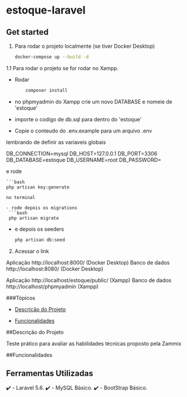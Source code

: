# estoque-laravel

## Get started

1. Para rodar o projeto localmente (se tiver Docker Desktop)

   ```bash
   docker-compose up --build -d
   ```

1.1 Para rodar o projeto se for rodar no Xampp.

- Rodar 

    ```bash
        composer install
   ```
- no phpmyadmin do Xampp crie um novo DATABASE e nomeie de 'estoque'

- importe o codigo de db.sql para dentro do 'estoque'

- Copie o conteudo do .env.example para um arquivo .env 

lembrando de definir as variaveis globais

DB_CONNECTION=mysql
DB_HOST=127.0.0.1
DB_PORT=3306
DB_DATABASE=estoque
DB_USERNAME=root
DB_PASSWORD=

e rode

    ```bash
    php artisan key:generate
   ```
   no terminal

- rode depois os migrations 
    ```bash
    php artisan migrate
   ```

- e depois os seeders
    ```bash
    php artisan db:seed
   ```

2. Acessar o link

Aplicação http://localhost:8000/ (Docker Desktop)
Banco de dados http://localhost:8080/ (Docker Desktop)

Aplicação http://localhost/estoque/public/ (Xampp)
Banco de dados http://localhost/phpmyadmin (Xampp)

###Tópicos 

- [Descrição do Projeto](#descrição-do-projeto)

- [Funcionalidades](#funcionalidades)

##Descrição do Projeto

<p align="justify">
Teste prático para avaliar as habilidades técnicas proposto pela Zammix
</p>

##Funcionalidades


## Ferramentas Utilizadas

:heavy_check_mark: - Laravel 5.6.
:heavy_check_mark: - MySQL Básico.
:heavy_check_mark: - BootStrap Básico.

